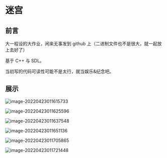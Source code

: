 # 迷宫



## 前言

大一程设的大作业，闲来无事发到 github 上（二进制文件也不是很大，就一起放上去好了）

基于 C++ 与 SDL。

当初写的代码可读性可能不是太行，就当娱乐&纪念吧。



## 展示

![image-20220423011615733](https://s2.loli.net/2022/04/23/m1JW79OFT6NHVY8.png)

![image-20220423011625596](https://s2.loli.net/2022/04/23/YUrlKZObdDFj8JN.png)

![image-20220423011637548](https://s2.loli.net/2022/04/23/dXNJBenoxE6mStz.png)

![image-20220423011651136](https://s2.loli.net/2022/04/23/cFZR2iEaKUuM1rL.png)

![image-20220423011705865](https://s2.loli.net/2022/04/23/ZnwAK3hjd9B81aY.png)

![image-20220423011721448](https://s2.loli.net/2022/04/23/Ff4OvMDrBj6qKR9.png)